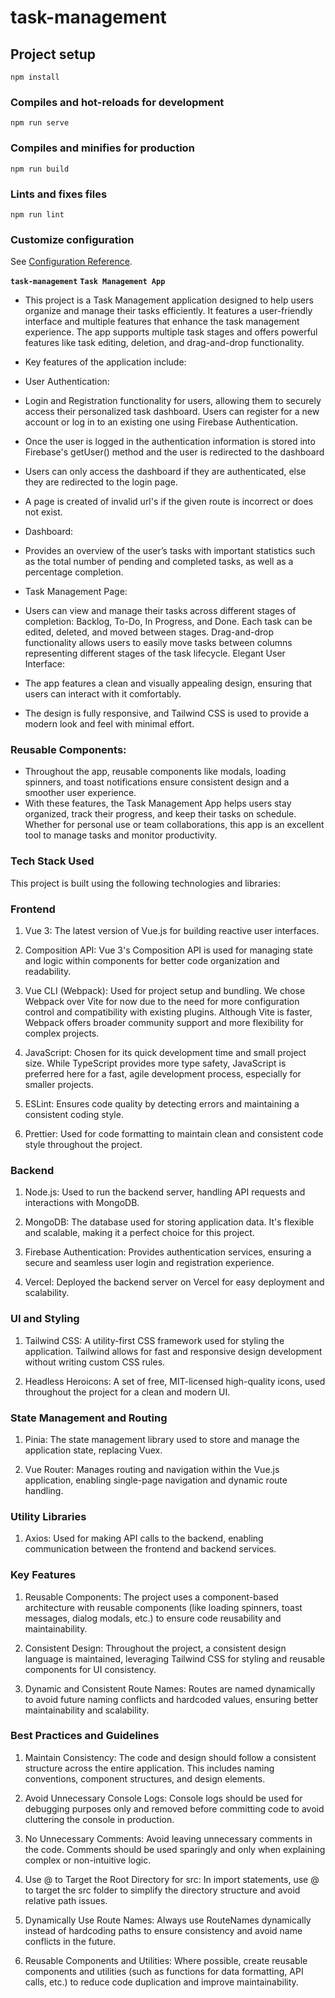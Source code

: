 # task-management

## Project setup
```
npm install
```

### Compiles and hot-reloads for development
```
npm run serve
```

### Compiles and minifies for production
```
npm run build
```

### Lints and fixes files
```
npm run lint
```

### Customize configuration
See [Configuration Reference](https://cli.vuejs.org/config/).


**`task-management`** 
**`Task Management App`**
- This project is a Task Management application designed to help users organize and manage their tasks efficiently. It features a user-friendly interface and multiple features that enhance the task management experience. The app supports multiple task stages and offers powerful features like task editing, deletion, and drag-and-drop functionality.

- Key features of the application include:

- User Authentication:

- Login and Registration functionality for users, allowing them to securely access their personalized task dashboard.
Users can register for a new account or log in to an existing one using Firebase Authentication.

- Once the user is logged in the authentication information is stored into Firebase's getUser() method and the user is redirected to the dashboard

- Users can only access the dashboard if they are authenticated, else they are redirected to the login page. 

- A page is created of invalid url's if the given route is incorrect or does not exist.

- Dashboard:

- Provides an overview of the user’s tasks with important statistics such as the total number of pending and completed tasks, as well as a percentage completion.

- Task Management Page:

- Users can view and manage their tasks across different stages of completion: Backlog, To-Do, In Progress, and Done.
Each task can be edited, deleted, and moved between stages.
Drag-and-drop functionality allows users to easily move tasks between columns representing different stages of the task lifecycle.
Elegant User Interface:

- The app features a clean and visually appealing design, ensuring that users can interact with it comfortably.
- The design is fully responsive, and Tailwind CSS is used to provide a modern look and feel with minimal effort.
### Reusable Components:

- Throughout the app, reusable components like modals, loading spinners, and toast notifications ensure consistent design and a smoother user experience.
- With these features, the Task Management App helps users stay organized, track their progress, and keep their tasks on schedule. Whether for personal use or team collaborations, this app is an excellent tool to manage tasks and monitor productivity.


### Tech Stack Used
 This project is built using the following technologies and libraries:



### Frontend
1. Vue 3: The latest version of Vue.js for building reactive user interfaces.

2. Composition API: Vue 3's Composition API is used for managing state and logic within components for better code organization and readability.

3. Vue CLI (Webpack): Used for project setup and bundling. We chose Webpack over Vite for now due to the need for more configuration control and compatibility with existing plugins. Although Vite is faster, Webpack offers broader community support and more flexibility for complex projects.

4. JavaScript: Chosen for its quick development time and small project size. While TypeScript provides more type safety, JavaScript is preferred here for a fast, agile development process, especially for smaller projects.

4. ESLint: Ensures code quality by detecting errors and maintaining a consistent coding style.

5. Prettier: Used for code formatting to maintain clean and consistent code style throughout the project.



### Backend
1. Node.js: Used to run the backend server, handling API requests and interactions with MongoDB.

2. MongoDB: The database used for storing application data. It's flexible and scalable, making it a perfect choice for this project.

3. Firebase Authentication: Provides authentication services, ensuring a secure and seamless user login and registration experience.

4. Vercel: Deployed the backend server on Vercel for easy deployment and scalability.



### UI and Styling
1. Tailwind CSS: A utility-first CSS framework used for styling the application. Tailwind allows for fast and responsive design development without writing custom CSS rules.

2. Headless Heroicons: A set of free, MIT-licensed high-quality icons, used throughout the project for a clean and modern UI.



### State Management and Routing
1. Pinia: The state management library used to store and manage the application state, replacing Vuex.

2. Vue Router: Manages routing and navigation within the Vue.js application, enabling single-page navigation and dynamic route handling.



### Utility Libraries
1. Axios: Used for making API calls to the backend, enabling communication between the frontend and backend services.



### Key Features
1. Reusable Components: The project uses a component-based architecture with reusable components (like loading spinners, toast messages, dialog modals, etc.) to ensure code reusability and maintainability.



2. Consistent Design: Throughout the project, a consistent design language is maintained, leveraging Tailwind CSS for styling and reusable components for UI consistency.

3. Dynamic and Consistent Route Names: Routes are named dynamically to avoid future naming conflicts and hardcoded values, ensuring better maintainability and scalability.



### Best Practices and Guidelines
1. Maintain Consistency: The code and design should follow a consistent structure across the entire application. This includes naming conventions, component structures, and design elements.

2. Avoid Unnecessary Console Logs: Console logs should be used for debugging purposes only and removed before committing code to avoid cluttering the console in production.

3. No Unnecessary Comments: Avoid leaving unnecessary comments in the code. Comments should be used sparingly and only when explaining complex or non-intuitive logic.

4. Use @ to Target the Root Directory for src: In import statements, use @ to target the src folder to simplify the directory structure and avoid relative path issues.

5. Dynamically Use Route Names: Always use RouteNames dynamically instead of hardcoding paths to ensure consistency and avoid name conflicts in the future.

6. Reusable Components and Utilities: Where possible, create reusable components and utilities (such as functions for data formatting, API calls, etc.) to reduce code duplication and improve maintainability.


